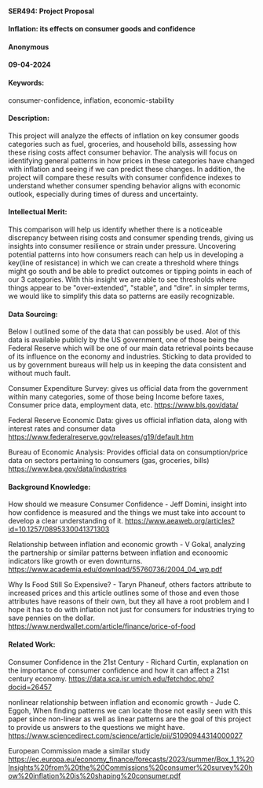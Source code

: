 #### SER494: Project Proposal
#### Inflation: its effects on consumer goods and confidence
#### Anonymous
#### 09-04-2024


#### Keywords: 
consumer-confidence, inflation, economic-stability


#### Description: 
This project will analyze the effects of inflation on key consumer goods categories such as fuel, groceries, and household bills, assessing how these rising costs affect consumer behavior. The analysis will focus on identifying general patterns in how prices in these categories have changed with inflation and seeing if we can predict these changes. In addition, the project will compare these results with consumer confidence indexes to understand whether consumer spending behavior aligns with economic outlook, especially during times of duress and uncertainty. 


#### Intellectual Merit: 
This comparison will help us identify whether there is a noticeable discrepancy between rising costs and consumer spending trends, giving us insights into consumer resilience or strain under pressure. Uncovering potential patterns into how consumers reach can help us in developing a key(line of resistance) in which we can create a threshold where things might go south and be able to predict outcomes or tipping points in each of our 3 categories. With this insight we are able to see thresholds where things appear to be "over-extended", "stable", and "dire". in simpler terms, we would like to simplify this data so patterns are easily recognizable.


#### Data Sourcing: 
Below I outlined some of the data that can possibly be used. Alot of this data is available publicly by the US government, one of those being the Federal Reserve which will be one of our main data retrieval points because of its influence on the economy and industries. Sticking to data provided to us by government bureaus will help us in keeping the data consistent and without much fault.

Consumer Expenditure Survey: 
gives us official data from the government within many categories, some of those being Income before taxes, Consumer price data, employment data, etc.
https://www.bls.gov/data/
 
Federal Reserve Economic Data: 
gives us official inflation data, along with interest rates and consumer data
https://www.federalreserve.gov/releases/g19/default.htm

Bureau of Economic Analysis: 
Provides official data on consumption/price data on sectors pertaining to consumers (gas, groceries, bills)
https://www.bea.gov/data/industries


#### Background Knowledge:
How should we measure Consumer Confidence - Jeff Domini, insight into how confidence is measured and the things we must take into account to develop a clear understanding of it.
https://www.aeaweb.org/articles?id=10.1257/0895330041371303

Relationship between inflation and economic growth - V Gokal, analyzing the partnership or similar patterns between inflation and econoomic indicators like growth or even downturns.
https://www.academia.edu/download/55760736/2004_04_wp.pdf

Why Is Food Still So Expensive? - Taryn Phaneuf, others factors attribute to increased prices and this article outlines some of those and even those attributes have reasons of their own, but they all have a root problem and I hope it has to do with inflation not just for consumers for industries trying to save pennies on the dollar.
https://www.nerdwallet.com/article/finance/price-of-food


#### Related Work:
Consumer Confidence in the 21st Century - Richard Curtin, explanation on the importance of consumer confidence and how it can affect a 21st century economy.
https://data.sca.isr.umich.edu/fetchdoc.php?docid=26457

nonlinear relationship between inflation and economic growth - Jude C. Eggoh, When finding patterns we can locate those not easily seen with this paper since non-linear as well as linear patterns are the goal of this project to provide us answers to the questions we might have.
https://www.sciencedirect.com/science/article/pii/S1090944314000027

European Commission made a similar study
https://ec.europa.eu/economy_finance/forecasts/2023/summer/Box_1_1%20Insights%20from%20the%20Commissions%20consumer%20survey%20how%20inflation%20is%20shaping%20consumer.pdf


